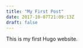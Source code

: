 ```yaml
---
title: "My First Post"
date: 2017-10-07T21:09:13Z
draft: false
---
```

This is my first Hugo website.
